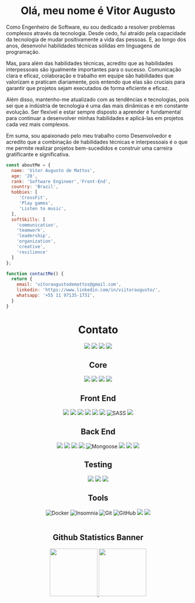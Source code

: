 <h1 align="center"> Olá, meu nome é Vitor Augusto </h1>
<p>Como Engenheiro de Software, eu sou dedicado a resolver problemas complexos através da tecnologia. Desde cedo, fui atraído pela capacidade da tecnologia de mudar positivamente a vida das pessoas. E, ao longo dos anos, desenvolvi habilidades técnicas sólidas em linguagens de programação.

Mas, para além das habilidades técnicas, acredito que as habilidades interpessoais são igualmente importantes para o sucesso. Comunicação clara e eficaz, colaboração e trabalho em equipe são habilidades que valorizam e praticam diariamente, pois entendo que elas são cruciais para garantir que projetos sejam executados de forma eficiente e eficaz.

Além disso, mantenho-me atualizado com as tendências e tecnologias, pois sei que a indústria de tecnologia é uma das mais dinâmicas e em constante evolução. Ser flexível e estar sempre disposto a aprender é fundamental para continuar a desenvolver minhas habilidades e aplicá-las em projetos cada vez mais complexos.

Em suma, sou apaixonado pelo meu trabalho como Desenvolvedor e acredito que a combinação de habilidades técnicas e interpessoais é o que me permite realizar projetos bem-sucedidos e construir uma carreira gratificante e significativa.</p>

```JavaScript
const aboutMe = {
  name: 'Vitor Augusto de Mattos',
  age: '28',
  rank: 'Software Engineer','Front-End',
  country: 'Brazil',
  hobbies: [
     'CrossFit',
     'Play games',
     'Listen to music',
  ],
  softSkills: [
    'communication',
    'teamwork',
    'leadership',
    'organization',
    'creative',
    'resilience'
  ]
};

function contactMe() {
  return {
    email: 'vitoraugustodemattos@gmail.com',
    linkedin: 'https://www.linkedin.com/in/viitoraugusto/',
    whatsapp: '+55 11 97135-1731',
  }
}
```

<h1 align="center"> Contato </h1>

<section align="center">
<a href="https://www.linkedin.com/in/viitoraugusto/" target="_blank"><img src="https://img.shields.io/badge/LinkedIn-0077B5?style=for-the-badge&logo=linkedin&logoColor=white" target="_blank"></a>
<a href="https://github.com/ViitorAugusto" target="_blank"><img src="https://img.shields.io/badge/GitHub-100000?style=for-the-badge&logo=github&logoColor=white" target="_blank"></a>
<a href="https://www.instagram.com/viitormattoss/" target="_blank"><img src="https://img.shields.io/badge/-Instagram-%23E4405F?style=for-the-badge&logo=instagram&logoColor=white" target="_blank"></a>
<a href="https://gitlab.com/ViitorAugusto" target="_blank"><img src="https://img.shields.io/badge/GitLab-330F63?style=for-the-badge&logo=gitlab&logoColor=white" target="_blank"></a>

<br>

<h1 align="center"> Core </h1>
<section align="center">
  <img src="https://img.shields.io/badge/JavaScript-323330?style=for-the-badge&logo=javascript&logoColor=F7DF1E" />
  <img src="https://img.shields.io/badge/TypeScript-007ACC?style=for-the-badge&logo=typescript&logoColor=white" />
  <img src="https://img.shields.io/badge/Node.js-43853D?style=for-the-badge&logo=node.js&logoColor=white" />
  <img src="https://img.shields.io/badge/React-20232A?style=for-the-badge&logo=react&logoColor=61DAFB" />
  
</section>

<h1 align="center"> Front End </h1>
<section align="center">
  <img src="https://img.shields.io/badge/HTML5-E34F26?style=for-the-badge&logo=html5&logoColor=white" />
  <img src="https://img.shields.io/badge/CSS3-1572B6?style=for-the-badge&logo=css3&logoColor=white" />
  <img src="https://img.shields.io/badge/React_Router-CA4245?style=for-the-badge&logo=react-router&logoColor=white" />
  <img src="https://img.shields.io/badge/styled--components-DB7093?style=for-the-badge&logo=styled-components&logoColor=white" />
  <img src="https://img.shields.io/badge/Redux-593D88?style=for-the-badge&logo=redux&logoColor=white" />
  <img src="https://img.shields.io/badge/tailwindcss-%2338B2AC.svg?style=for-the-badge&logo=tailwind-css&logoColor=white" />
  <img alt="SASS" src="https://img.shields.io/badge/Sass-CC6699?style=for-the-badge&logo=sass&logoColor=white">
  <img src="https://img.shields.io/badge/next.js-000000?style=for-the-badge&logo=nextdotjs&logoColor=white" />
</section>

<h1 align="center"> Back End </h1>
<section align="center">
<img src="https://img.shields.io/badge/nestjs-E0234E?style=for-the-badge&logo=nestjs&logoColor=white" />
  <img src="https://img.shields.io/badge/PostgreSQL-316192?style=for-the-badge&logo=postgresql&logoColor=white" />
  <img src="https://img.shields.io/badge/MongoDB-4EA94B?style=for-the-badge&logo=mongodb&logoColor=white" />
  <img src="https://img.shields.io/badge/MySQL-00000F?style=for-the-badge&logo=mysql&logoColor=white" />
  <img src="https://user-images.githubusercontent.com/98183352/197245910-96b870c8-ef6a-4879-bfe2-4b4afb392fe0.png" alt="Mongoose" />
  <img src="https://img.shields.io/badge/Express.js-404D59?style=for-the-badge" />
  <img src="https://img.shields.io/badge/Prisma-3982CE?style=for-the-badge&logo=Prisma&logoColor=white" />
  <img src="https://img.shields.io/badge/Sequelize-52B0E7?style=for-the-badge&logo=Sequelize&logoColor=white" />
  
</section>

<h1 align="center"> Testing </h1>
<section align="center">

  <img src="https://img.shields.io/badge/Jest-C21325?style=for-the-badge&logo=jest&logoColor=white"/>
  <img src="https://img.shields.io/badge/Mocha-8D6748?style=for-the-badge&logo=Mocha&logoColor=white"/>
  <img src="https://img.shields.io/badge/chai-A30701?style=for-the-badge&logo=chai&logoColor=white" />
   
  
</section>

<h1 align="center"> Tools </h1>
<section align="center">
  <img src="https://img.shields.io/badge/Docker-2CA5E0?style=for-the-badge&logo=docker&logoColor=white" alt="Docker" /> 
  <img src="https://img.shields.io/badge/Insomnia-5849be?style=for-the-badge&logo=Insomnia&logoColor=white" alt="Insomnia"/>
  <img src="https://img.shields.io/badge/git-%23F05033.svg?style=for-the-badge&logo=git&logoColor=white" alt="Git" />
  <img src="https://img.shields.io/badge/github-%23121011.svg?style=for-the-badge&logo=github&logoColor=white" alt="GitHub" />
  <img src="https://img.shields.io/badge/Linux-E34F26?style=for-the-badge&logo=linux&logoColor=black" />
  <img src="https://img.shields.io/badge/Postman-FF6C37?style=for-the-badge&logo=Postman&logoColor=white "/>
</section>

<br>

<!-- ![Viitor GitHub stats](https://github-readme-stats.vercel.app/api?username=viitoraugusto&show_icons=true&theme=dracula) -->

<h1 align="center"> Github Statistics Banner</h1>
<section align="center">

<div align="center">
  <a href="https://github.com/ViitorAugusto">
  <img height="130em" src="https://github-readme-stats.vercel.app/api?username=viitoraugusto&show_icons=true&theme=dracula&include_all_commits=true&count_private=true"/>
  <img height="130em" src="https://github-readme-stats.vercel.app/api/top-langs/?username=viitoraugusto&layout=compact&langs_count=7&theme=dracula"/>
   
</div>

<br>
